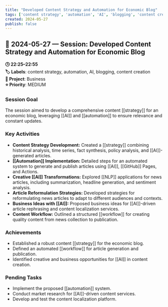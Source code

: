 ```yaml
---
title: "Developed Content Strategy and Automation for Economic Blog"
tags: ['content strategy', 'automation', 'AI', 'blogging', 'content creation']
created: 2024-05-27
publish: false
---
```


## 📅 2024-05-27 — Session: Developed Content Strategy and Automation for Economic Blog

**🕒 22:25–22:55**  
**🏷️ Labels**: content strategy, automation, AI, blogging, content creation  
**📂 Project**: Business  
**⭐ Priority**: MEDIUM  


### Session Goal
The session aimed to develop a comprehensive content [[strategy]] for an economic blog, leveraging [[AI]] and [[automation]] to ensure relevance and constant updates.

### Key Activities
- **Content Strategy Development:** Created a [[strategy]] combining historical analysis, time series, fact synthesis, policy analysis, and [[AI]]-generated articles.
- **[[Automation]] Implementation:** Detailed steps for an automated system to generate and publish articles using [[AI]], [[GitHub]] Pages, and Actions.
- **Creative [[AI]] Transformations:** Explored [[NLP]] applications for news articles, including summarization, headline generation, and sentiment analysis.
- **Article Reformulation Strategies:** Developed strategies for reformulating news articles to adapt to different audiences and contexts.
- **Business Ideas with [[AI]]:** Proposed business ideas for [[AI]]-driven article rephrasing and content localization services.
- **Content Workflow:** Outlined a structured [[workflow]] for creating quality content from news collection to publication.

### Achievements
- Established a robust content [[strategy]] for the economic blog.
- Defined an automated [[workflow]] for article generation and publication.
- Identified creative and business opportunities for [[AI]] in content creation.

### Pending Tasks
- Implement the proposed [[automation]] system.
- Conduct market research for [[AI]]-driven content services.
- Develop and test the content localization platform.
